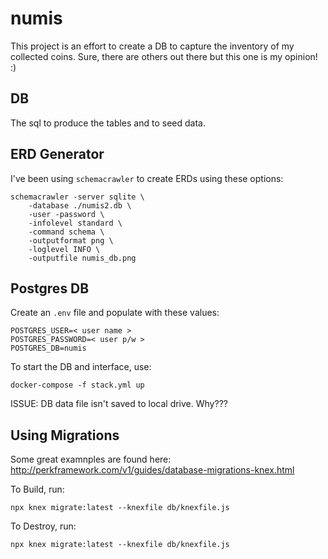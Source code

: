 # numis

This project is an effort to create a DB to capture the inventory of my collected coins. Sure, there are others out there but this one is my opinion! :)

## DB

The sql to produce the tables and to seed data.


## ERD Generator

I've been using `schemacrawler` to create ERDs using these options:

    schemacrawler -server sqlite \
        -database ./numis2.db \
        -user -password \
        -infolevel standard \
        -command schema \
        -outputformat png \
        -loglevel INFO \
        -outputfile numis_db.png


## Postgres DB

Create an `.env` file and populate with these values:

    POSTGRES_USER=< user name >
    POSTGRES_PASSWORD=< user p/w >
    POSTGRES_DB=numis


To start the DB and interface, use:

    docker-compose -f stack.yml up

ISSUE: DB data file isn't saved to local drive. Why???

## Using Migrations

Some great examnples are found here: http://perkframework.com/v1/guides/database-migrations-knex.html

To Build, run:

    npx knex migrate:latest --knexfile db/knexfile.js

To Destroy, run:

    npx knex migrate:latest --knexfile db/knexfile.js
